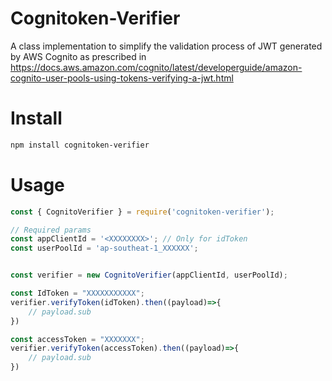 # Cognitoken-Verifier
A class implementation to simplify the validation process of JWT generated by AWS Cognito as prescribed in https://docs.aws.amazon.com/cognito/latest/developerguide/amazon-cognito-user-pools-using-tokens-verifying-a-jwt.html

# Install
```bash
npm install cognitoken-verifier
```

# Usage
```javascript
const { CognitoVerifier } = require('cognitoken-verifier');

// Required params
const appClientId = '<XXXXXXXX>'; // Only for idToken
const userPoolId = 'ap-southeat-1_XXXXXX';


const verifier = new CognitoVerifier(appClientId, userPoolId);

const IdToken = "XXXXXXXXXXX";
verifier.verifyToken(idToken).then((payload)=>{
    // payload.sub
})

const accessToken = "XXXXXXX";
verifier.verifyToken(accessToken).then((payload)=>{
    // payload.sub
})
```